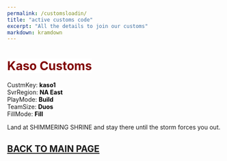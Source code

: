 ```yaml
---
permalink: /customsloadin/
title: "active customs code"
excerpt: "All the details to join our customs"
markdown: kramdown
---
```

<meta http-equiv="refresh" content="15">
<script>
    var countUpdDate = new Date("Oct 25, 2022 15:54:54").getTime(); // Set the date we're counting down to
    var x = setInterval(function () {
        var timeNow = new Date().getTime(); // Get today's date and time
        var distance = timeNow - countUpdDate; // Find the distance between now and the count down date
        var days = Math.floor(distance / (1000 * 60 * 60 * 24));
        var hours = Math.floor((distance % (1000 * 60 * 60 * 24)) / (1000 * 60 * 60));
        var minutes = Math.floor((distance % (1000 * 60 * 60)) / (1000 * 60));
        var seconds = Math.floor((distance % (1000 * 60)) / 1000);
        var minutesString = minutes.toString();
        var secondsString = seconds.toString();
        if (minutesString.length < 2) {
            minutesString = "0" + minutesString;
        }
        if (secondsString.length < 2) {
            secondsString = "0" + secondsString;
        }
        document.getElementById("countUpTimer").innerHTML = minutesString + ":" + secondsString + " since updt"; // Display the result in the element with id="demo"
        // If the count down is finished, write some text
        if (distance < 0) {
            clearInterval(x);
            document.getElementById("countUpTimer").innerHTML = "EXPIRED";
        }
    }, 1000); // Update the count down every 1000 milliseconds
</script>


# <strong><span style="color:maroon;background-color:white">Kaso Customs</span></strong><br>

CustmKey: <strong><span style="color:black;background-color:white">kaso1</span></strong><br>
SvrRegion: <strong><span style="color:black;background-color:white">NA East</span></strong><br>
PlayMode: <strong><span style="color:black;background-color:white">Build</span></strong><br>
TeamSize: <strong><span style="color:black;background-color:white">Duos</span></strong><br>
FillMode: <strong><span style="color:black;background-color:white">Fill</span></strong><br>

Land at SHIMMERING SHRINE and stay there until the storm forces you out.

<strong><span id="countUpTimer" style="color:red;background-color:white;font-size:add_size"></span></strong>

## [BACK TO MAIN PAGE](https://www.kaso.gg)